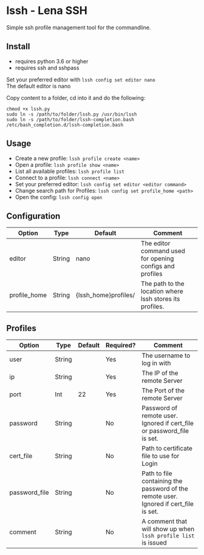 # lssh - Lena SSH

Simple ssh profile management tool for the commandline.

## Install

* requires python 3.6 or higher
* requires ssh and sshpass

Set your preferred editor with
``lssh config set editor nano``  
The default editor is nano

Copy content to a folder, cd into it and do the following:
```
chmod +x lssh.py
sudo ln -s /path/to/folder/lssh.py /usr/bin/lssh
sudo ln -s /path/to/folder/lssh-completion.bash /etc/bash_completion.d/lssh-completion.bash
```

## Usage

* Create a new profile:
``lssh profile create <name>``
* Open a profile:
``lssh profile show <name>``
* List all available profiles:
``lssh profile list``
* Connect to a profile:
``lssh connect <name>``
* Set your preferred editor:
``lssh config set editor <editor command>``
* Change search path for Profiles:
``lssh config set profile_home <path>``
* Open the config:
``lssh config open``

## Configuration

| Option       | Type   | Default              |  Comment |
|--------------|--------|----------------------|---|
| editor       | String | nano                 |  The editor command used for opening configs and profiles |
| profile_home | String | {lssh_home}profiles/ |  The path to the location where lssh stores its profiles. |

## Profiles

| Option        | Type   | Default | Required? | Comment                                                                               |
|---------------|--------|---------|-----------|---------------------------------------------------------------------------------------|
| user          | String |         | Yes       | The username to log in with                                                           |
| ip            | String |         | Yes       | The IP of the remote Server                                                           |
| port          | Int    | 22      | Yes       | The Port of the remote Server                                                         |
| password      | String |         | No        | Password of remote user. Ignored if cert_file or password_file is set.                |
| cert_file     | String |         | No        | Path to certificate file to use for Login                                             |
| password_file | String |         | No        | Path to file containing the password of the remote user. Ignored if cert_file is set. |
| comment       | String |         | No        | A comment that will show up when ``lssh profile list`` is issued                      |